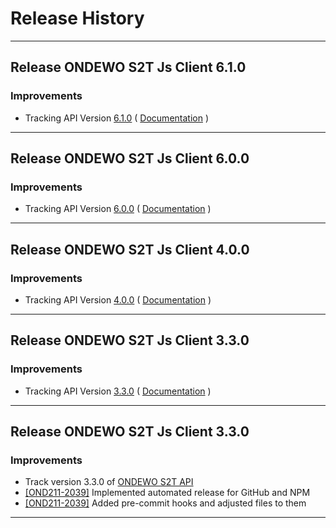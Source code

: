 # Release History

***************** 
## Release ONDEWO S2T Js Client 6.1.0 
 
### Improvements 
 * Tracking API Version [6.1.0](https://github.com/ondewo/ondewo-s2t-api/releases/tag/6.1.0) ( [Documentation](https://ondewo.github.io/ondewo-s2t-api/) ) 


***************** 
## Release ONDEWO S2T Js Client 6.0.0 
 
### Improvements 
 * Tracking API Version [6.0.0](https://github.com/ondewo/ondewo-s2t-api/releases/tag/6.0.0) ( [Documentation](https://ondewo.github.io/ondewo-s2t-api/) ) 


*****************
## Release ONDEWO S2T Js Client 4.0.0

### Improvements
* Tracking API Version [4.0.0](https://github.com/ondewo/ondewo-s2t-api/releases/tag/4.0.0) ( [Documentation](https://ondewo.github.io/ondewo-s2t-api/) )


*****************

## Release ONDEWO S2T Js Client 3.3.0

### Improvements
* Tracking API Version [3.3.0](https://github.com/ondewo/ondewo-s2t-api/releases/tag/3.3.0) ( [Documentation](https://ondewo.github.io/ondewo-s2t-api/) )


*****************

## Release ONDEWO S2T Js Client 3.3.0

### Improvements
* Track version 3.3.0 of [ONDEWO S2T API](https://github.com/ondewo/ondewo-s2t-api/releases/3.3.0)
* [[OND211-2039]](https://ondewo.atlassian.net/browse/OND211-2039) Implemented automated release for GitHub and NPM
* [[OND211-2039]](https://ondewo.atlassian.net/browse/OND211-2039) Added pre-commit hooks and adjusted files to them


*****************

